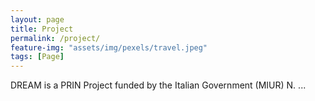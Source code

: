 ```yaml
---
layout: page
title: Project
permalink: /project/
feature-img: "assets/img/pexels/travel.jpeg"
tags: [Page]
---
```


DREAM is a PRIN Project funded by the Italian Government (MIUR) N. ...